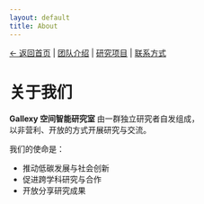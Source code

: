 ```yaml
---
layout: default
title: About
---
```


[← 返回首页](./index) | [团队介绍](./index#team) | [研究项目](./index#research) | [联系方式](./index#contact)

# 关于我们

**Gallexy 空间智能研究室** 由一群独立研究者自发组成，  
以非营利、开放的方式开展研究与交流。  

我们的使命是：  
- 推动低碳发展与社会创新  
- 促进跨学科研究与合作  
- 开放分享研究成果  
